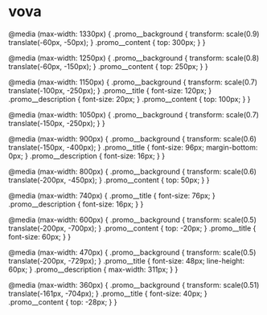 # vova



@media (max-width: 1330px) {
  .promo__background {
    transform: scale(0.9) translate(-60px, -50px);
  }
  .promo__content {
    top: 300px;
  }
}

@media (max-width: 1250px) {
  .promo__background {
    transform: scale(0.8) translate(-60px, -150px);
  }
  .promo__content {
    top: 250px;
  }
}

@media (max-width: 1150px) {
  .promo__background {
    transform: scale(0.7) translate(-100px, -250px);
  }
  .promo__title {
    font-size: 120px;
  }
  .promo__description {
    font-size: 20px;
  }
  .promo__content {
    top: 100px;
  }
}

@media (max-width: 1050px) {
  .promo__background {
    transform: scale(0.7) translate(-150px, -250px);
  }
}

@media (max-width: 900px) {
  .promo__background {
    transform: scale(0.6) translate(-150px, -400px);
  }
  .promo__title {
    font-size: 96px;
    margin-bottom: 0px;
  }
  .promo__description {
    font-size: 16px;
  }
}

@media (max-width: 800px) {
  .promo__background {
    transform: scale(0.6) translate(-200px, -450px);
  }
  .promo__content {
    top: 50px;
  }
}

@media (max-width: 740px) {
  .promo__title {
    font-size: 76px;
  }
  .promo__description {
    font-size: 16px;
  }
}

@media (max-width: 600px) {
  .promo__background {
    transform: scale(0.5) translate(-200px, -700px);
  }
  .promo__content {
    top: -20px;
  }
  .promo__title {
    font-size: 60px;
  }
}

@media (max-width: 470px) {
  .promo__background {
    transform: scale(0.5) translate(-200px, -729px);
  }
  .promo__title {
    font-size: 48px;
    line-height: 60px;
  }
  .promo__description {
    max-width: 311px;
  }
}

@media (max-width: 360px) {
  .promo__background {
    transform: scale(0.51) translate(-161px, -704px);
  }
  .promo__title {
    font-size: 40px;
  }
  .promo__content {
    top: -28px;
  }
}
